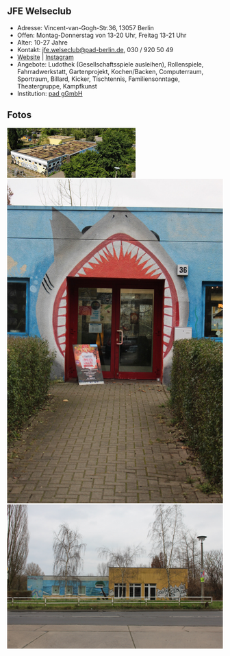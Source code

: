 ## JFE Welseclub

- Adresse:      Vincent-van-Gogh-Str.36,  13057 Berlin
- Offen:        Montag-Donnerstag von 13-20 Uhr, Freitag 13-21 Uhr
- Alter:        10-27 Jahre
- Kontakt:      jfe.welseclub@pad-berlin.de, 030 / 920 50 49
- [Website](https://www.pad-berlin.de/jugendarbeit-praevention-und-qualifikation/jfe-welseclub) | [Instagram](https://www.instagram.com/jfe.welseclub/)
- Angebote:     Ludothek (Gesellschaftsspiele ausleihen), Rollenspiele, Fahrradwerkstatt, Gartenprojekt, Kochen/Backen, Computerraum,  Sportraum, Billard, Kicker, Tischtennis, Familiensonntage, Theatergruppe, Kampfkunst
- Institution:  [pad gGmbH](https://www.pad-berlin.de/)

## Fotos

<img src="../images/welseclub.jpg" />
<img src="../images/wc36-eingang.JPG" width="600px" />
<img src="../images/wc36-seite.jpg" width="600px" />
